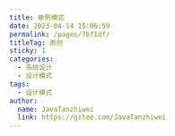 ```yaml
---
title: 单例模式
date: 2023-04-14 15:06:59
permalink: /pages/7bf1df/
titleTag: 原创
sticky: 1
categories:
  - 系统设计
  - 设计模式
tags:
  - 设计模式
author: 
  name: JavaTanzhiwei
  link: https://gitee.com/JavaTanzhiwei
---
```

